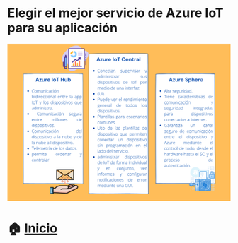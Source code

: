 # Elegir el mejor servicio de Azure IoT para su aplicación

<p align="center"> 
    <strong></strong>
    <img alt="TiposNubes" src="../Imagenes/Iot.png"
    <strong></strong>
</p>

# :house: [Inicio](https://github.com/NellyQuino/SummerCloud-Grupo-2/blob/main/contenido/semana_tres.md)